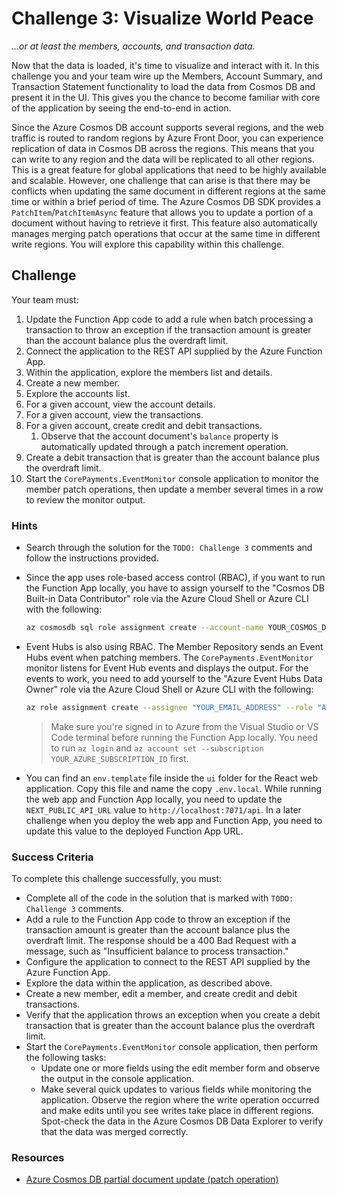 # Challenge 3: Visualize World Peace

_...or at least the members, accounts, and transaction data._

Now that the data is loaded, it's time to visualize and interact with it. In this challenge you and your team wire up the Members, Account Summary, and Transaction Statement functionality to load the data from Cosmos DB and present it in the UI. This gives you the chance to become familiar with core of the application by seeing the end-to-end in action.

Since the Azure Cosmos DB account supports several regions, and the web traffic is routed to random regions by Azure Front Door, you can experience replication of data in Cosmos DB across the regions. This means that you can write to any region and the data will be replicated to all other regions. This is a great feature for global applications that need to be highly available and scalable. However, one challenge that can arise is that there may be conflicts when updating the same document in different regions at the same time or within a brief period of time. The Azure Cosmos DB SDK provides a `PatchItem`/`PatchItemAsync` feature that allows you to update a portion of a document without having to retrieve it first. This feature also automatically manages merging patch operations that occur at the same time in different write regions. You will explore this capability within this challenge.

## Challenge

Your team must:

1. Update the Function App code to add a rule when batch processing a transaction to throw an exception if the transaction amount is greater than the account balance plus the overdraft limit.
2. Connect the application to the REST API supplied by the Azure Function App.
3. Within the application, explore the members list and details.
4. Create a new member.
5. Explore the accounts list.
6. For a given account, view the account details.
7. For a given account, view the transactions.
8. For a given account, create credit and debit transactions.
   1. Observe that the account document's `balance` property is automatically updated through a patch increment operation.
9. Create a debit transaction that is greater than the account balance plus the overdraft limit.
10. Start the `CorePayments.EventMonitor` console application to monitor the member patch operations, then update a member several times in a row to review the monitor output.

### Hints

- Search through the solution for the `TODO: Challenge 3` comments and follow the instructions provided.
- Since the app uses role-based access control (RBAC), if you want to run the Function App locally, you have to assign yourself to the "Cosmos DB Built-in Data Contributor" role via the Azure Cloud Shell or Azure CLI with the following:

    ```bash
    az cosmosdb sql role assignment create --account-name YOUR_COSMOS_DB_ACCOUNT_NAME --resource-group YOUR_RESOURCE_GROUP_NAME --scope "/" --principal-id YOUR_AZURE_AD_PRINCIPAL_ID --role-definition-id 00000000-0000-0000-0000-000000000002
    ```

- Event Hubs is also using RBAC. The Member Repository sends an Event Hubs event when patching members. The `CorePayments.EventMonitor` monitor listens for Event Hub events and displays the output. For the events to work, you need to add yourself to the "Azure Event Hubs Data Owner" role via the Azure Cloud Shell or Azure CLI with the following:

    ```bash
    az role assignment create --assignee "YOUR_EMAIL_ADDRESS" --role "Azure Event Hubs Data Owner" --scope "/subscriptions/YOUR_AZURE_SUBSCRIPTION_ID/resourceGroups/YOUR_RESOURCE_GROUP_NAME/providers/Microsoft.EventHub/namespaces/YOUR_EVENT_HUBS_NAMESPACE"
    ```

    > Make sure you're signed in to Azure from the Visual Studio or VS Code terminal before running the Function App locally. You need to run `az login` and `az account set --subscription YOUR_AZURE_SUBSCRIPTION_ID` first.

- You can find an `env.template` file inside the `ui` folder for the React web application. Copy this file and name the copy `.env.local`. While running the web app and Function App locally, you need to update the `NEXT_PUBLIC_API_URL` value to `http://localhost:7071/api`. In a later challenge when you deploy the web app and Function App, you need to update this value to the deployed Function App URL.

### Success Criteria

To complete this challenge successfully, you must:

- Complete all of the code in the solution that is marked with `TODO: Challenge 3` comments.
- Add a rule to the Function App code to throw an exception if the transaction amount is greater than the account balance plus the overdraft limit. The response should be a 400 Bad Request with a message, such as "Insufficient balance to process transaction."
- Configure the application to connect to the REST API supplied by the Azure Function App.
- Explore the data within the application, as described above.
- Create a new member, edit a member, and create credit and debit transactions.
- Verify that the application throws an exception when you create a debit transaction that is greater than the account balance plus the overdraft limit.
- Start the `CorePayments.EventMonitor` console application, then perform the following tasks:
  - Update one or more fields using the edit member form and observe the output in the console application.
  - Make several quick updates to various fields while monitoring the application. Observe the region where the write operation occurred and make edits until you see writes take place in different regions. Spot-check the data in the Azure Cosmos DB Data Explorer to verify that the data was merged correctly.

### Resources

- [Azure Cosmos DB partial document update (patch operation)](https://learn.microsoft.com/azure/cosmos-db/partial-document-update)
